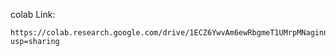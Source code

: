 colab Link:

```
https://colab.research.google.com/drive/1ECZ6YwvAm6ewRbgmeT1UMrpMNaginn3t?usp=sharing
```
